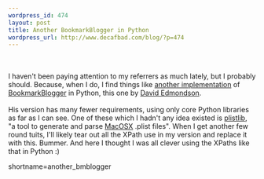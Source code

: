 ```yaml
--- 
wordpress_id: 474
layout: post
title: Another BookmarkBlogger in Python
wordpress_url: http://www.decafbad.com/blog/?p=474
---
```

<br /><br />
I haven't been paying attention to my referrers as much lately,
but I probably should.  Because, when I do, I find things like
<a href="http://www.hollytree-house.co.uk/twiki/bin/view/Main/BmBlog" target="_top">another implementation</a>
of <a href="http://www.decafbad.com/twiki/bin/view/Main/BookmarkBlogger">BookmarkBlogger</a> in Python, this one by
<a href="http://www.hollytree-house.co.uk/dme/cgi-bin/blosxom.cgi/web" target="_top">David Edmondson</a>.
<br /><br />
His version has many fewer requirements, using only core Python
libraries as far as I can see.  One of these which I hadn't any idea
existed is
<a href="http://www.usatlas.bnl.gov/~fisyak/star/public/WWW/sources/Python-2.3a1/Lib/plat-mac/plistlib.py" target="_top">plistlib</a>,
"a tool to generate and parse <a href="http://www.decafbad.com/twiki/bin/view/Main/MacOSX">MacOSX</a> .plist files".  When I get
another few round tuits, I'll likely tear out all the XPath use
in my version and replace it with this.  Bummer.  And here I thought
I was all clever using the XPaths like that in Python :)
<!--more-->
shortname=another_bmblogger
